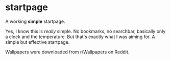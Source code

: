 # startpage
A working **simple** startpage.

Yes, I know this is *really* simple. No bookmarks, no searchbar, basically only a clock and the temperature. But that's exactly what I was aiming for. A simple but effective startpage.  

Wallpapers were downloaded from r/Wallpapers on Reddit.
